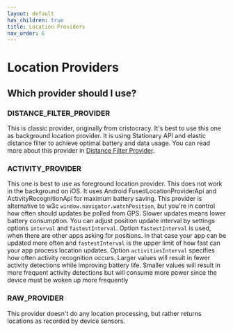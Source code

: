 ```yaml
---
layout: default
has_children: true
title: Location Providers
nav_order: 6
---
```


# Location Providers

## Which provider should I use?

### DISTANCE_FILTER_PROVIDER

This is classic provider, originally from cristocracy. It's best to use this one as background location provider. It is using Stationary API and elastic distance filter to achieve optimal battery and data usage. You can read more about this provider in [Distance Filter Provider](distance_filter_provider).

### ACTIVITY_PROVIDER

This one is best to use as foreground location provider. This does not work in the background on iOS. It uses Android FusedLocationProviderApi and ActivityRecognitionApi for maximum battery saving. This provider is alternative to w3c ```window.navigator.watchPosition```, but you're in control how often should updates be polled from GPS. Slower updates means lower battery consumption. You can adjust position update interval by settings options ```interval``` and ```fastestInterval```. Option ```fastestInterval``` is used, when there are other apps asking for positions. In that case your app can be updated more often and ```fastestInterval``` is the upper limit of how fast can your app process location updates. Option ```activitiesInterval``` specifies how often activity recognition occurs. Larger values will result in fewer activity detections while improving battery life. Smaller values will result in more frequent activity detections but will consume more power since the device must be woken up more frequently

### RAW_PROVIDER

This provider doesn't do any location processing, but rather returns locations as recorded by device sensors.
